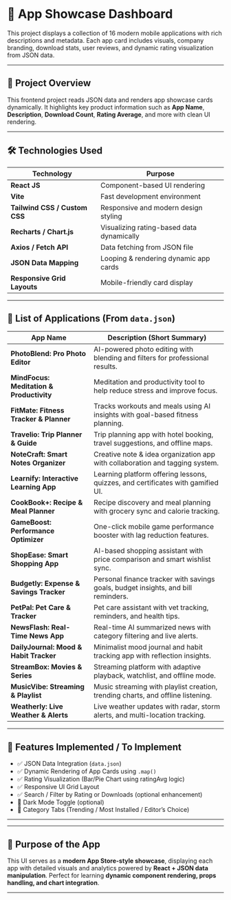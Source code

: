 # 📱 App Showcase Dashboard

This project displays a collection of 16 modern mobile applications with rich descriptions and metadata. Each app card includes visuals, company branding, download stats, user reviews, and dynamic rating visualization from JSON data.

---

## 🚀 Project Overview

This frontend project reads JSON data and renders app showcase cards dynamically. It highlights key product information such as **App Name**, **Description**, **Download Count**, **Rating Average**, and more with clean UI rendering.

---

## 🛠️ Technologies Used

| Technology     | Purpose |
|---------------|--------|
| **React JS**  | Component-based UI rendering |
| **Vite**      | Fast development environment |
| **Tailwind CSS / Custom CSS** | Responsive and modern design styling |
| **Recharts / Chart.js** | Visualizing rating-based data dynamically |
| **Axios / Fetch API** | Data fetching from JSON file |
| **JSON Data Mapping** | Looping & rendering dynamic app cards |
| **Responsive Grid Layouts** | Mobile-friendly card display |

---

## 📂 List of Applications (From `data.json`)

| App Name | Description (Short Summary) |
|----------|-----------------------------|
| **PhotoBlend: Pro Photo Editor** | AI-powered photo editing with blending and filters for professional results. |
| **MindFocus: Meditation & Productivity** | Meditation and productivity tool to help reduce stress and improve focus. |
| **FitMate: Fitness Tracker & Planner** | Tracks workouts and meals using AI insights with goal-based fitness planning. |
| **Travelio: Trip Planner & Guide** | Trip planning app with hotel booking, travel suggestions, and offline maps. |
| **NoteCraft: Smart Notes Organizer** | Creative note & idea organization app with collaboration and tagging system. |
| **Learnify: Interactive Learning App** | Learning platform offering lessons, quizzes, and certificates with gamified UI. |
| **CookBook+: Recipe & Meal Planner** | Recipe discovery and meal planning with grocery sync and calorie tracking. |
| **GameBoost: Performance Optimizer** | One-click mobile game performance booster with lag reduction features. |
| **ShopEase: Smart Shopping App** | AI-based shopping assistant with price comparison and smart wishlist sync. |
| **Budgetly: Expense & Savings Tracker** | Personal finance tracker with savings goals, budget insights, and bill reminders. |
| **PetPal: Pet Care & Tracker** | Pet care assistant with vet tracking, reminders, and health tips. |
| **NewsFlash: Real-Time News App** | Real-time AI summarized news with category filtering and live alerts. |
| **DailyJournal: Mood & Habit Tracker** | Minimalist mood journal and habit tracking app with reflection insights. |
| **StreamBox: Movies & Series** | Streaming platform with adaptive playback, watchlist, and offline mode. |
| **MusicVibe: Streaming & Playlist** | Music streaming with playlist creation, trending charts, and offline listening. |
| **Weatherly: Live Weather & Alerts** | Live weather updates with radar, storm alerts, and multi-location tracking. |

---

## 📌 Features Implemented / To Implement

- ✅ JSON Data Integration (`data.json`)
- ✅ Dynamic Rendering of App Cards using `.map()`
- ✅ Rating Visualization (Bar/Pie Chart using ratingAvg logic)
- ✅ Responsive UI Grid Layout
- ✅ Search / Filter by Rating or Downloads (optional enhancement)
- 🔲 Dark Mode Toggle (optional)
- 🔲 Category Tabs (Trending / Most Installed / Editor’s Choice)

---


---

## 🎯 Purpose of the App

This UI serves as a **modern App Store-style showcase**, displaying each app with detailed visuals and analytics powered by **React + JSON data manipulation**. Perfect for learning **dynamic component rendering, props handling, and chart integration**.

---



